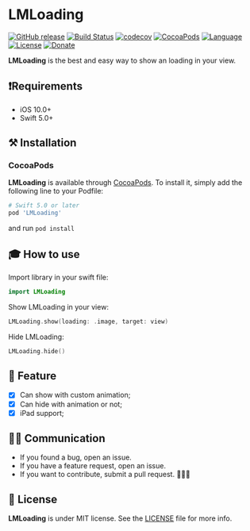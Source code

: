 # LMLoading

[![GitHub release](https://img.shields.io/github/release/limadeveloper/LMLoading.svg)](https://github.com/limadeveloper/LMLoading/releases)
[![Build Status](https://travis-ci.org/limadeveloper/LMLoading.svg?branch=master)](https://travis-ci.org/limadeveloper/LMLoading)
[![codecov](https://codecov.io/gh/limadeveloper/LMLoading/branch/master/graph/badge.svg)](https://codecov.io/gh/limadeveloper/LMLoading)
[![CocoaPods](https://img.shields.io/badge/Cocoa%20Pods-✓-4BC51D.svg?style=flat)](https://cocoapods.org/pods/LMLoading)
[![Language](https://img.shields.io/badge/language-Swift%205.0-orange.svg)](https://developer.apple.com/swift/)
[![License](https://img.shields.io/github/license/limadeveloper/LMLoading.svg)](https://raw.githubusercontent.com/limadeveloper/LMLoading/master/LICENSE)
[![Donate](https://img.shields.io/badge/Donate-PayPal-blue.svg)](https://www.paypal.com/cgi-bin/webscr?cmd=_donations&business=NZN6YS87V9ZZW&currency_code=BRL&source=url)

**LMLoading** is the best and easy way to show an loading in your view.

## ❗️Requirements

- iOS 10.0+
- Swift 5.0+

## ⚒ Installation

### CocoaPods

**LMLoading** is available through [CocoaPods](https://cocoapods.org/pods/LMLoading). To install
it, simply add the following line to your Podfile:

```ruby
# Swift 5.0 or later
pod 'LMLoading'
```

and run `pod install`

## 🎓 How to use

Import library in your swift file:

```Swift
import LMLoading
```

Show LMLoading in your view:

```Swift
LMLoading.show(loading: .image, target: view)
```

Hide LMLoading:

```swift
LMLoading.hide()
```

## 📱 Feature

- [x] Can show with custom animation;
- [x] Can hide with animation or not;
- [x] iPad support;

## 🙋🏻‍  Communication

- If you found a bug, open an issue.
- If you have a feature request, open an issue.
- If you want to contribute, submit a pull request. 👨🏻‍💻

## 📜 License

**LMLoading** is under MIT license. See the [LICENSE](https://raw.githubusercontent.com/limadeveloper/LMLoading/master/LICENSE) file for more info.

